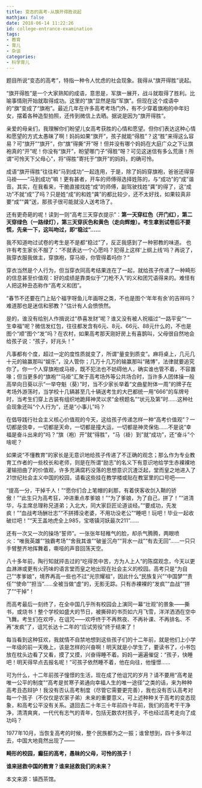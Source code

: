 ```yaml
---
title: 变态的高考-从旗开得胜说起
mathjax: false
date: 2018-06-14 11:22:26
id: college-entrance-examination 
tags:
- 教育
- 育儿
- 杂谈
categories:
- 科学育儿
---
```


题目所说“变态的高考”，特指一种令人忧虑的社会现象。我得从“旗开得胜”说起。

<!---more--->

“旗开得胜”是一个大家熟知的成语，意思是，军旗一展开，战斗就取得了胜利。比喻事情刚开始就取得成功。这里的“旗”显然是指“军旗”。但现在这个成语中的“旗”变成了“旗袍”。最近几年在许多高考考场门外，有不少穿着旗袍的中年妇女，摆着各种造型拍照，还传到微信上去晒。据说是因为“旗开得胜”。

亲爱的母亲们，我理解你们盼望儿女高考获胜的心情和愿望。但你们表达这种心情和愿望的方式太愚昧了啊！妈妈如果“旗开”，孩子就能“得胜”？这“胜”来得这么容易？可“旗开”“旗开”，你“旗”得撕“开”呀！但并没有哪个妈妈在大庭广众之下让旗袍真的“开”呢！你没有“旗开”，盼望哪门子“得胜”呀？可见这迷信有多么荒唐！所谓“可怜天下父母心”，将“得胜”寄托于“旗开”的妈妈，的确可怜。

成语“旗开得胜”往往和“马到成功”一起连用，于是，除了妈妈穿旗袍，爸爸还得穿马褂——“马到成功”嘛！更有甚者，开车的师傅得选择姓陈的，与“成功”的“成”谐音。其实，在我看来，干脆直接找姓“成”的师傅，副驾驶找姓“龚”的得了，这“成功”不就“成”了吗？只是姓“成”的和姓“龚”的都比较少，还不太好找，如果较真非要“成”“龚”送，那孩子很可能就没人送考场了。

 还有更奇葩的呢！读到一则“高考三天穿衣提示”：**第一天穿红色（开门红），第二天穿绿色（一路绿灯），第三天穿灰色和黄色（走向辉煌）。考生拿到试卷后不要慌，先亲一下，这叫吻过，即“稳过”……**

 我不知道吻过试卷的考生是不是都“稳过”了，反正我感到了一种邪教的味道。 也许有考生家长不服了：“不就表达一个心愿吗？犯得上这样‘上纲上线’吗？再说了，我穿衣服我做主，穿旗袍，穿马褂，你管得着吗你？”

 穿衣当然是个人行为，但当穿衣同高考结果连在了一起，就给孩子传递了一种畸形的信息甚至价值观：好的成绩是靠类似于“刀枪不入”的义和团咒语得来的。难怪有人把这种丑态称作“高考义和团”。

“春节不还要在门上贴个福字呀鱼儿年画呀之类，不也是图个‘年年有余’的吉祥吗？难道那也是迷信和邪教？”估计有人会愤愤然。

是的，谁没有给别人作揖说过“恭喜发财”呢？谁又没有被人祝福过“一路平安”“一生幸福”呢？微信发红包，往往都发含有6元、8元、66元、88元什么的，不也是图个“顺”图个“发”吗？在农村，如果高考那天刚好房上有喜鹊叫，父母很自然地会给孩子说：“孩子，好兆头！”

凡事都有个度，超过一定的度性质就变了，所谓“量变到质变”。麻将桌上，几元几十元的输赢那叫“娱乐”，没人管你；几万十几万的输赢那叫“赌博”，法律就要追究你了。你一个人穿旗袍或马褂，既不犯法也不妨碍他人，确实谁也管不着，不容置喙；但当更多的“旗袍”“马褂”汇聚于高考场外等公共场合时，当许多人团体操一般高举向日葵以示“一举夺魁（葵）”时，当不少家长举着“文曲星附体一周”的牌子在考场外游荡时，当学校十几辆甚至几十辆送考生的大巴都统一用“666”的车牌号时，当考生们穿上古装有组织地跪拜神灵以求“金榜题名”“状元及第”时……这种社会现象还叫“个人行为”，还是“小事儿”吗？

在倡导践行社会主义核心价值观的今天，这给孩子传递怎样一种“高考价值观”？一切都是侥幸，一切都是天命，一切都是撞大运，一切都是神灵保佑……不是说“幸福是奋斗出来的”吗？“旗（袍）开”就“得胜”，“马（褂）到”就“成功”，还“奋斗”个啥呢？

如果说“不懂教育”的家长是无意识地给孩子传递了不正确的观念；那么作为专业教育工作者的一些校长和老师，则是在所谓“励志”的名义下有意识地给学生赤裸裸地灌输扭曲了的价值观，许多充满腐朽没落的思想意识沉渣泛起，堂而皇之地进入了21世纪社会主义中国的校园，请看这些挂在教学楼或贴在教室里的口号吧——

“提高一分，干掉千人！”“愿你们合上笔帽的刹那，有着侠客收剑入鞘的骄傲！”“此生只为高考狂，冲进重点孝爹娘！”“为了爹娘，为了自己，拼了！”“进清华，与主席总理称兄道弟；入北大，同大家巨匠论道谈经。”“要成功，先发疯！”“血战考场酬壮志”“不拼搏没老婆，不用功没老公”“睡吧！玩吧！毕业一起收破烂吧！”“天王盖地虎全上985，宝塔镇河妖最次211”……

还有一次又一次的操场“誓师”。一张张年轻稚气的脸，却杀气腾腾，两眼喷火：“唯我英雄”“独霸考场”“舍我其谁”“破釜沉舟”“背水一战”“有去无回”……一只只手臂整齐地挥舞着，嘶哑的声音回荡天空。

八十多年前，陶行知就抨击过的“吃得苦中苦，方为人上人”的陈腐观念，今天以更血淋淋或更有火药味的语言堂而皇之地出现在社会主义的校园。高考只是“为自己”“孝爹娘”，境界再高一些也不过“光宗耀祖”，因此什么“民族复兴”“中国梦”“责任”“使命”“担当”……全被当做“虚”的，无影无踪。只有赤裸裸的“发疯”“血战”“拼了”“干掉”！

而高考最后一刻终了，在全中国几乎所有校园会上演同一幕“壮观”的景象——撕书，或烧书！整个学校如盛大的节日，被撕碎的书页如六月飞雪，洋洋洒洒在空中飞舞。考生们在欢呼，在诅咒——欢呼终于不再熬夜、不再补课、不再排名、不再“发疯”了，诅咒长达十二年的“应试劳役”终于结束了！

每当看到这种狂欢，我就情不自禁地想到这些孩子们的十二年前，就是他们上小学一年级的前一天晚上，该是怎样的兴奋啊！明天就是小学生了，要读书了，小书包放在枕头边看了又看，摸了又摸，兴奋得睡不着。妈妈一遍遍催促：“孩子，快睡吧！明天得早点去报名呢！”可孩子依然睡不着，他在向往，他憧憬……

 可为什么，十二年前孩子憧憬的生活，现在成了他诅咒的岁月？请不要用“高考是唯一公平的制度”“高考是贫寒子弟通向幸福人生的唯一途径”之类的话，来为种种高考丑态辩护！我没有否认高考制度（尽管它需要更完善），我也没有否认高考对每一个孩子（不仅仅是农家子弟）未来的重要意义，可上述种种关于高考的变态现象，和高考公平没有关系。退回去二十年三十年前四十年前，我们的高考干干净净，清清爽爽，一代代有志气的青年，包括无数农村孩子，不也经过高考走向了成功吗？

1977年10月，当恢复高考的时候，整个民族都为之一振；谁曾想到，四十多年过去，中国大地竟然出现了——

**畸形的校园，癫狂的高考，愚昧的父母，可怜的孩子！**

**谁来拯救中国的教育？谁来拯救我们的未来？**



本文来源：镇西茶馆。